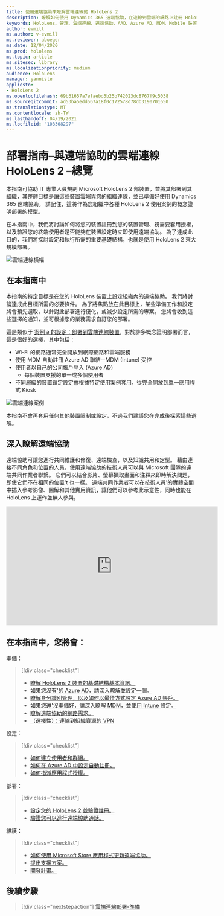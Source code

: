```yaml
---
title: 使用遠端協助來瞭解雲端連線的 HoloLens 2
description: 瞭解如何使用 Dynamics 365 遠端協助，在連線到雲端的網路上註冊 HoloLens 2 裝置。
keywords: HoloLens、管理、雲端連線、遠端協助、AAD、Azure AD、MDM、Mobile 裝置管理
author: evmill
ms.author: v-evmill
ms.reviewer: aboeger
ms.date: 12/04/2020
ms.prod: hololens
ms.topic: article
ms.sitesec: library
ms.localizationpriority: medium
audience: HoloLens
manager: yannisle
appliesto:
- HoloLens 2
ms.openlocfilehash: 69b31657a7efaebd5b25b742023dc8767f9c5038
ms.sourcegitcommit: ad53ba5edd567a18f0c172578d78db3190701650
ms.translationtype: MT
ms.contentlocale: zh-TW
ms.lasthandoff: 04/19/2021
ms.locfileid: "108308297"
---
```

# <a name="deployment-guide--cloud-connected-hololens-2-with-remote-assist--overview"></a>部署指南–與遠端協助的雲端連線 HoloLens 2 –總覽

本指南可協助 IT 專業人員規劃 Microsoft HoloLens 2 部裝置，並將其部署到其組織，其整體目標是讓這些裝置雲端與您的組織連線，並已準備好使用 Dynamics 365 遠端協助。 請記住，這將作為您組織中各種 HoloLens 2 使用案例的概念證明部署的模型。

在本指南中，我們將討論如何將您的裝置註冊到您的裝置管理、視需要套用授權，以及驗證您的終端使用者是否能夠在裝置設定時立即使用遠端協助。 為了達成此目的，我們將探討設定和執行所需的重要基礎結構，也就是使用 HoloLens 2 來大規模部署。

![雲端連線橫幅](./images/cloud-connected-hololens-large.png)

## <a name="in-this-guide"></a>在本指南中

本指南的特定目標是在您的 HoloLens 裝置上設定組織內的遠端協助。 我們將討論達成此目標所需的必要條件。 為了將焦點放在此目標上，某些準備工作和設定將會預先選取，以針對此部署進行優化，或減少設定所需的專案。 您將會收到這些選擇的通知，並可根據您的業務需求自訂您的部署。

這是類似于 [案例 a 的設定：部署到雲端連線裝置](https://docs.microsoft.com/hololens/common-scenarios#scenario-a)，對於許多概念證明部署而言，這是很好的選擇，其中包括：

- Wi-Fi 的網路通常完全開放到網際網路和雲端服務
- 使用 MDM 自動註冊 Azure AD 聯結--MDM (Intune) 受控
- 使用者以自己的公司帳戶登入 (Azure AD) 
  - 每個裝置支援的單一或多個使用者
- 不同層級的裝置鎖定設定會根據特定使用案例套用，從完全開放到單一應用程式 Kiosk

![雲端連線案例](./images/cloud-connected-guide-diagram.png)

本指南不會再套用任何其他裝置限制或設定，不過我們建議您在完成後探索這些選項。

## <a name="learn-about-remote-assist"></a>深入瞭解遠端協助

遠端協助可讓您進行共同維護和修復、遠端檢查，以及知識共用和定型。 藉由連接不同角色和位置的人員，使用遠端協助的技術人員可以與 Microsoft 團隊的遠端共同作業者聯繫。 它們可以結合影片、螢幕擷取畫面和注釋來即時解決問題，即使它們不在相同的位置&#39;t 也一樣。 遠端共同作業者可以在技術人員&#39;的實體空間中插入參考影像、圖解和其他實用資訊，讓他們可以參考此示意性，同時也能在 HoloLens 上運作並無人參與。

<iframe width="560" height="315" src="https://www.youtube.com/embed/d3YT8j0yYl0" frameborder="0" allow="accelerometer; autoplay; clipboard-write; encrypted-media; gyroscope; picture-in-picture" allowfullscreen></iframe>

## <a name="in-this-guide-you-will"></a>在本指南中，您將會：

準備：

> [!div class="checklist"]
> - [瞭解 HoloLens 2 裝置的基礎結構基本資訊。](hololens2-cloud-connected-prepare.md#infrastructure-essentials)
> - [如果您沒有&#39;的 Azure AD，請深入瞭解並設定一個。](hololens2-cloud-connected-prepare.md#azure-active-directory)
> - [瞭解身分識別管理，以及如何以最佳方式設定 Azure AD 帳戶。](hololens2-cloud-connected-prepare.md#identity-management)
> - [如果您還&#39;沒準備好，請深入瞭解 MDM，並使用 Intune 設定。](hololens2-cloud-connected-prepare.md#mobile-device-management)
> - [瞭解遠端協助的網路需求。](hololens2-cloud-connected-prepare.md#network)
> - [（選擇性）：連線到組織資源的 VPN](/hololens2-cloud-connected-prepare.md#optional-connect-your-hololens-to-vpn)

設定：

> [!div class="checklist"]
> - [如何建立使用者和群組。](hololens2-cloud-connected-configure.md#azure-users-and-groups)
> - [如何在 Azure AD 中設定自動註冊。](hololens2-cloud-connected-configure.md#auto-enrollment-on-hololens-2)
> - [如何指派應用程式授權。](hololens2-cloud-connected-configure.md#application-licenses)

部署：

> [!div class="checklist"]
> - [設定您的 HoloLens 2 並驗證註冊。](hololens2-cloud-connected-deploy.md#enrollment-validation)
> - [驗證您可以進行遠端協助通話。](hololens2-cloud-connected-deploy.md#remote-assist-call-validation)

維護：

> [!div class="checklist"]
> - [如何使用 Microsoft Store 應用程式更新遠端協助。](hololens2-cloud-connected-maintain.md#updates)
> - [提出支援方案。](hololens2-cloud-connected-maintain.md#support-plan)
> - [開發計畫。](hololens2-cloud-connected-maintain.md#development-plan)

## <a name="next-step"></a>後續步驟

> [!div class="nextstepaction"]
> [雲端連線部署-準備](hololens2-cloud-connected-prepare.md)

